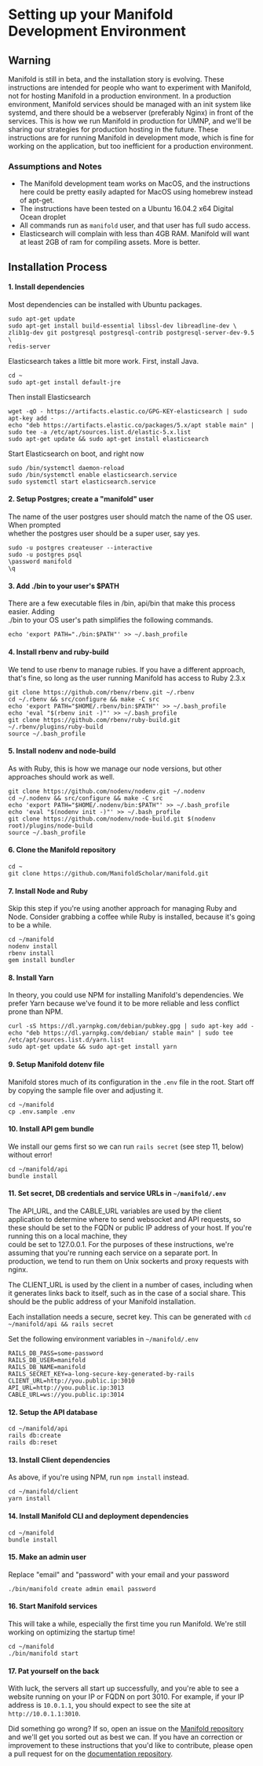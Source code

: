 # Setting up your Manifold Development Environment

## Warning

Manifold is still in beta, and the installation story is evolving. These instructions are intended for people who want to experiment with Manifold, not for hosting Manifold in a production environment. In a production environment, Manifold services should be managed with an init system like systemd, and there should be a webserver \(preferably Nginx\) in front of the services. This is how we run Manifold in production for UMNP, and we'll be sharing our strategies for production hosting in the future. These instructions are for running Manifold in development mode, which is fine for working on the application, but too inefficient for a production environment.

### Assumptions and Notes

* The Manifold development team works on MacOS, and the instructions here could be pretty easily adapted for MacOS using homebrew instead of apt-get.
* The instructions have been tested on a Ubuntu 16.04.2 x64 Digital Ocean droplet
* All commands run as `manifold` user, and that user has full sudo access.
* Elasticsearch will complain with less than 4GB RAM. Manifold will want at least 2GB of 
  ram for compiling assets. More is better.

## Installation Process

#### 1. Install dependencies

Most dependencies can be installed with Ubuntu packages.

	sudo apt-get update 
	sudo apt-get install build-essential libssl-dev libreadline-dev \
	zlib1g-dev git postgresql postgresql-contrib postgresql-server-dev-9.5 \
	redis-server 

Elasticsearch takes a little bit more work. First, install Java.

	cd ~
	sudo apt-get install default-jre

Then install Elasticsearch

	wget -qO - https://artifacts.elastic.co/GPG-KEY-elasticsearch | sudo apt-key add -
	echo "deb https://artifacts.elastic.co/packages/5.x/apt stable main" | sudo tee -a /etc/apt/sources.list.d/elastic-5.x.list
	sudo apt-get update && sudo apt-get install elasticsearch

Start Elasticsearch on boot, and right now

	sudo /bin/systemctl daemon-reload
	sudo /bin/systemctl enable elasticsearch.service
	sudo systemctl start elasticsearch.service

#### 2. Setup Postgres; create a "manifold" user

The name of the user postgres user should match the name of the OS user. When prompted  
whether the postgres user should be a super user, say yes.

	sudo -u postgres createuser --interactive
	sudo -u postgres psql
	\password manifold
	\q

#### 3. Add ./bin to your user's $PATH

There are a few executable files in /bin, api/bin that make this process easier. Adding  
./bin to your OS user's path simplifies the following commands.

	echo 'export PATH="./bin:$PATH"' >> ~/.bash_profile


#### 4. Install rbenv and ruby-build

We tend to use rbenv to manage rubies. If you have a different approach, that's fine, so long as the user running Manifold has access to Ruby 2.3.x

	git clone https://github.com/rbenv/rbenv.git ~/.rbenv
	cd ~/.rbenv && src/configure && make -C src
	echo 'export PATH="$HOME/.rbenv/bin:$PATH"' >> ~/.bash_profile
	echo 'eval "$(rbenv init -)"' >> ~/.bash_profile
	git clone https://github.com/rbenv/ruby-build.git ~/.rbenv/plugins/ruby-build
	source ~/.bash_profile

#### 5. Install nodenv and node-build

As with Ruby, this is how we manage our node versions, but other approaches should work as well.

	git clone https://github.com/nodenv/nodenv.git ~/.nodenv
	cd ~/.nodenv && src/configure && make -C src
	echo 'export PATH="$HOME/.nodenv/bin:$PATH"' >> ~/.bash_profile
	echo 'eval "$(nodenv init -)"' >> ~/.bash_profile
	git clone https://github.com/nodenv/node-build.git $(nodenv root)/plugins/node-build
	source ~/.bash_profile

#### 6. Clone the Manifold repository

	cd ~
	git clone https://github.com/ManifoldScholar/manifold.git

#### 7. Install Node and Ruby

Skip this step if you're using another approach for managing Ruby and Node. Consider grabbing a coffee while Ruby is installed, because it's going to be a while.

	cd ~/manifold
	nodenv install
	rbenv install
	gem install bundler

#### 8. Install Yarn

In theory, you could use NPM for installing Manifold's dependencies. We prefer Yarn because we've found it to be more reliable and less conflict prone than NPM.

	curl -sS https://dl.yarnpkg.com/debian/pubkey.gpg | sudo apt-key add -
	echo "deb https://dl.yarnpkg.com/debian/ stable main" | sudo tee /etc/apt/sources.list.d/yarn.list
	sudo apt-get update && sudo apt-get install yarn

#### 9. Setup Manifold dotenv file

Manifold stores much of its configuration in the `.env` file in the root. Start off by copying the sample file over and adjusting it.

	cd ~/manifold
	cp .env.sample .env

#### 10. Install API gem bundle

We install our gems first so we can run `rails secret` \(see step 11, below\) without error!

	cd ~/manifold/api
	bundle install

#### 11. Set secret, DB credentials and service URLs in `~/manifold/.env`

The API\_URL, and the CABLE\_URL variables are used by the client application to  determine where to send websocket and API requests, so these should be set to the FQDN or public IP address of your host. If you're running this on a local machine, they  
could be set to 127.0.0.1. For the purposes of these instructions, we're assuming that you're running each service on a separate port. In production, we tend to run them on Unix sockerts and proxy requests with nginx.

The CLIENT\_URL is used by the client in a number of cases, including when it generates links back to itself, such as in the case of a social share. This should be the public address of your Manifold installation.

Each installation needs a secure, secret key. This can be generated with `cd ~/manifold/api && rails secret`

Set the following environment variables in `~/manifold/.env`

	RAILS_DB_PASS=some-password
	RAILS_DB_USER=manifold
	RAILS_DB_NAME=manifold
	RAILS_SECRET_KEY=a-long-secure-key-generated-by-rails
	CLIENT_URL=http://you.public.ip:3010
	API_URL=http://you.public.ip:3013
	CABLE_URL=ws://you.public.ip:3014

#### 12. Setup the API database

	cd ~/manifold/api
	rails db:create
	rails db:reset

#### 13. Install Client dependencies

As above, if you're using NPM, run `npm install` instead.

	cd ~/manifold/client
	yarn install

#### 14. Install Manifold CLI and deployment dependencies

	cd ~/manifold
	bundle install

#### 15. Make an admin user

Replace "email" and "password" with your email and your password

	./bin/manifold create admin email password

#### 16. Start Manifold services

This will take a while, especially the first time you run Manifold. We're still working on optimizing the startup time!

	cd ~/manifold
	./bin/manifold start

#### 17. Pat yourself on the back

With luck, the servers all start up successfully, and you're able to see a website running on your IP or FQDN on port 3010. For example, if your IP address is `10.0.1.1`, you should expect to see the site at `http://10.0.1.1:3010`.

Did something go wrong? If so, open an issue on the [Manifold repository][1] and we'll get you sorted out as best we can. If you have an correction or improvement to these instructions that you'd like to contribute, please open a pull request for on the [documentation repository][2].

[1]:	https://github.com/ManifoldScholar/manifold/issues
[2]:	https://github.com/ManifoldScholar/manifold-docs